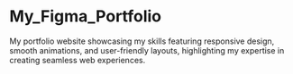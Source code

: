 # My_Figma_Portfolio
My portfolio website showcasing my skills featuring responsive design, smooth animations, and user-friendly layouts, highlighting my expertise in creating seamless web experiences.
